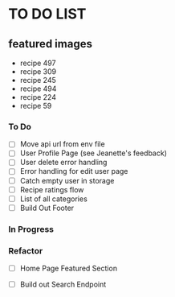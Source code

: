 # TO DO LIST

## featured images
* recipe 497
* recipe 309
* recipe 245
* recipe 494
* recipe 224
* recipe 59

### To Do
- [ ] Move api url from env file
- [ ] User Profile Page (see Jeanette's feedback)
- [ ] User delete error handling  
- [ ] Error handling for edit user page  
- [ ] Catch empty user in storage  
- [ ] Recipe ratings flow
- [ ] List of all categories
- [ ] Build Out Footer

### In Progress


### Refactor

- [ ] Home Page Featured Section  
- [ ] Build out Search Endpoint  

